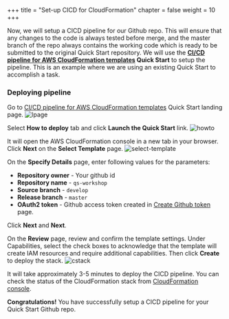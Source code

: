 +++
title = "Set-up CICD for CloudFormation"
chapter = false
weight = 10
+++

Now, we will setup a CICD pipeline for our Github repo. This will ensure that any changes to the code is always tested before merge, and the master branch of the repo always contains the working code which is ready to be submitted to the original Quick Start repository. We will use the **[CI/CD pipeline for AWS CloudFormation templates](https://aws.amazon.com/quickstart/architecture/cicd-taskcat/) Quick Start** to setup the pipeline. This is an example where we are using an existing Quick Start to accomplish a task.

### Deploying pipeline

Go to [CI/CD pipeline for AWS CloudFormation templates](https://aws.amazon.com/quickstart/architecture/cicd-taskcat/) Quick Start landing page.
![lpage](/images/qs-cicd-page.png)

Select **How to deploy** tab and click **Launch the Quick Start** link.
![howto](/images/how-to-deploy.png)

It will open the AWS CloudFormation console in a new tab in your browser. Click **Next** on the **Select Template** page.
![select-template](/images/select-template.png)

On the **Specify Details** page, enter following values for the parameters:

- **Repository owner** - Your github id
- **Repository name** - `qs-workshop`
- **Source branch** - `develop`
- **Release branch** - `master`
- **OAuth2 token** - Github access token created in [Create Github token](20_github_token.html) page.

Click **Next** and **Next**.

On the **Review** page, review and confirm the template settings. Under Capabilities, select the check boxes to acknowledge that the template will create IAM resources and require additional capabilities. Then click **Create** to deploy the stack.
![cstack](/images/create-stack.gif)

It will take approximately 3-5 minutes to deploy the CICD pipeline. You can check the status of the CloudFormation stack from [CloudFormation console](https://us-west-2.console.aws.amazon.com/cloudformation/home?region=us-west-2).

**Congratulations!** You have successfully setup a CICD pipeline for your Quick Start Github repo.


